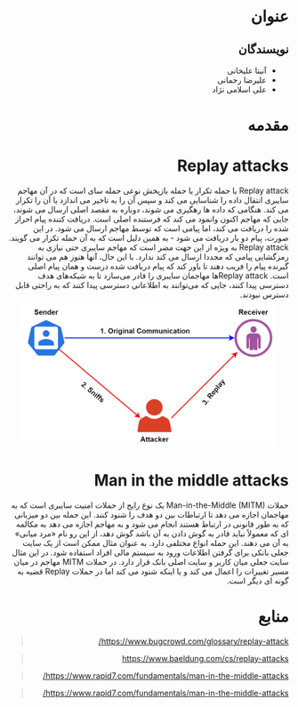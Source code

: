 <div dir="rtl">

# عنوان

## نویسندگان

- آنیتا علیخانی
- علیرضا رحمانی
- علی اسلامی نژاد

# مقدمه

# Replay attacks
Replay attack یا حمله تکرار یا حمله بازپخش نوعی حمله سای است که در آن مهاجم سایبری انتقال داده را شناسایی می کند و سپس آن را به تاخیر می اندازد یا آن را تکرار می کند. هنگامی که داده ها رهگیری می شوند، دوباره به مقصد اصلی ارسال می شوند، جایی که مهاجم اکنون وانمود می کند که فرستنده اصلی است. دریافت کننده پیام احراز شده را دریافت می کند، اما پیامی است که توسط مهاجم ارسال می شود. در این صورت، پیام دو بار دریافت می شود - به همین دلیل است که به آن حمله تکرار می گویند. Replay attack به ویژه از این جهت مضر است که مهاجم سایبری حتی نیازی به رمزگشایی پیامی که مجددا ارسال می کند ندارد. با این حال، آنها هنوز هم می توانند گیرنده پیام را فریب دهند تا باور کند که پیام دریافت شده درست و همان پیام اصلی است. Replay attackها مهاجمان سایبری را قادر می‌سازد تا به شبکه‌های هدف دسترسی پیدا کنند، جایی که می‌توانند به اطلاعاتی دسترسی پیدا کنند که به راحتی قابل دسترس نبودند.
<img src="./images/replay.webp" style="display: block;padding:5px; auto;padding-top:10px; width: 90%; margin-left: auto;margin-right: auto;">

# Man in the middle attacks
حملات Man-in-the-Middle (MITM) یک نوع رایج از حملات امنیت سایبری است که به مهاجمان اجازه می دهد تا ارتباطات بین دو هدف را شنود کنند. این حمله بین دو میزبانی که به طور قانونی در ارتباط هستند انجام می شود و به مهاجم اجازه می دهد به مکالمه ای که معمولاً نباید قادر به گوش دادن به آن باشد گوش دهد، از این رو نام «مرد میانی» به آن می دهند. این حمله انواع مختلفی دارد. به عنوان مثال ممکن است از یک سایت جعلی بانکی برای گرفتن اطلاعات ورود به سیستم مالی افراد استفاده شود. در این مثال سایت جعلی میان کاربر و سایت اصلی بانک قرار دارد. در حملات MITM مهاجم در میان مسیر تغییرات را اعمال می کند و یا اینکه شنود می کند اما در حملات Replay قضیه به گونه ای دیگر است.

# منابع
>https://www.bugcrowd.com/glossary/replay-attack/

>https://www.baeldung.com/cs/replay-attacks

>https://www.rapid7.com/fundamentals/man-in-the-middle-attacks/

>https://www.rapid7.com/fundamentals/man-in-the-middle-attacks/


</div>